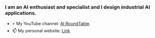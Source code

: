 ### I am an AI enthusiast and specialist and I design industrial AI applications.
- ⚡ My YouTube channel: [AI RoundTable](https://www.youtube.com/@airoundtable).
- 📫 My personal website: [Link](https://farzad-r.github.io/)
<!--
Here are some ideas to get you started:

- 🔭 I’m currently working on ...
- 🌱 I’m currently learning ...
- 👯 I’m looking to collaborate on ...
- 🤔 I’m looking for help with ...
- 💬 Ask me about ...
- 📫 How to reach me: ...
- 😄 Pronouns: ...
- ⚡ Fun fact: ...

https://github.com/alexandresanlim/Badges4-README.md-Profile#-social-
-->
